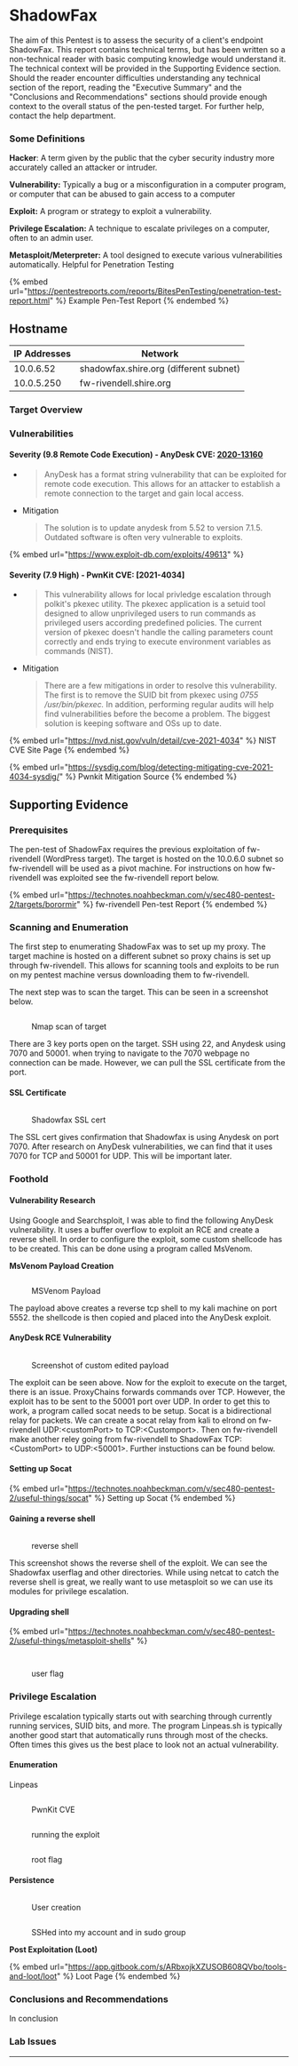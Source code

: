 # ShadowFax

The aim of this Pentest is to assess the security of a client's endpoint ShadowFax. This report contains technical terms, but has been written so a non-technical reader with basic computing knowledge would understand it. The technical context will be provided in the Supporting Evidence section. Should the reader encounter difficulties understanding any technical section of the report, reading the "Executive Summary" and the "Conclusions and Recommendations" sections should provide enough context to the overall status of the pen-tested target. For further help, contact the help department.&#x20;

### Some Definitions

**Hacker**: A term given by the public that the cyber security industry more accurately called an attacker or intruder.

**Vulnerability:** Typically a bug or a misconfiguration in a computer program, or computer that can be abused to gain access to a computer

**Exploit:** A program or strategy to exploit a vulnerability.&#x20;

**Privilege Escalation:** A technique to escalate privileges on a computer, often to an admin user.

**Metasploit/Meterpreter:** A tool designed to execute various vulnerabilities automatically. Helpful for Penetration Testing

{% embed url="https://pentestreports.com/reports/BitesPenTesting/penetration-test-report.html" %}
Example Pen-Test Report
{% endembed %}

## Hostname

| IP Addresses | Network                                |
| ------------ | -------------------------------------- |
| 10.0.6.52    | shadowfax.shire.org (different subnet) |
| 10.0.5.250   | fw-rivendell.shire.org                 |

### Target Overview

### Vulnerabilities&#x20;

#### Severity (9.8 Remote Code Execution) - AnyDesk CVE: [2020-13160](https://nvd.nist.gov/vuln/detail/CVE-2020-13160)

* > AnyDesk has a format string vulnerability that can be exploited for remote code execution. This allows for an attacker to establish a remote connection to the target and gain local access.
*   Mitigation

    > The solution is to update anydesk from 5.52 to version 7.1.5. Outdated software is often very vulnerable to exploits.&#x20;

{% embed url="https://www.exploit-db.com/exploits/49613" %}

#### Severity (7.9 High) - PwnKit CVE: \[2021-4034]&#x20;

* > This vulnerability allows for local privledge escalation through polkit's pkexec utility. The pkexec application is a setuid tool designed to allow unprivileged users to run commands as privileged users according predefined policies. The current version of pkexec doesn't handle the calling parameters count correctly and ends trying to execute environment variables as commands (NIST).
*   Mitigation

    > There are a few mitigations in order to resolve this vulnerability. The first is to remove the SUID bit from pkexec using _0755 /usr/bin/pkexec._ In addition, performing regular audits will help find vulnerabilities before the become a problem. The biggest solution is keeping software and OSs up to date.



{% embed url="https://nvd.nist.gov/vuln/detail/cve-2021-4034" %}
NIST CVE Site Page
{% endembed %}

{% embed url="https://sysdig.com/blog/detecting-mitigating-cve-2021-4034-sysdig/" %}
Pwnkit Mitigation Source
{% endembed %}

## Supporting Evidence

### Prerequisites

The pen-test of ShadowFax requires the previous exploitation of fw-rivendell (WordPress target). The target is hosted on the 10.0.6.0 subnet so fw-rivendell will be used as a pivot machine. For instructions on how fw-rivendell was exploited see the fw-rivendell report below.

{% embed url="https://technotes.noahbeckman.com/v/sec480-pentest-2/targets/borormir" %}
fw-rivendell Pen-test Report
{% endembed %}

### Scanning and Enumeration

The first step to enumerating ShadowFax was to set up my proxy. The target machine is hosted on a different subnet so proxy chains is set up through fw-rivendell. This allows for scanning tools and exploits to be run on my pentest machine versus downloading them to fw-rivendell.

The next step was to scan the target. This can be seen in a screenshot below.

<figure><img src="../.gitbook/assets/image (5).png" alt=""><figcaption><p>Nmap scan of target</p></figcaption></figure>

There are 3 key ports open on the target. SSH using 22, and Anydesk using 7070 and 50001. when trying to navigate to the 7070 webpage no connection can be made. However, we can pull the SSL certificate from the port.

#### SSL Certificate

<figure><img src="../.gitbook/assets/image.png" alt=""><figcaption><p>Shadowfax SSL cert</p></figcaption></figure>

The SSL cert gives confirmation that Shadowfax is using Anydesk on port 7070. After research on AnyDesk vulnerabilities, we can find that it uses 7070 for TCP and 50001 for UDP. This will be important later.

### Foothold

#### Vulnerability Research

Using Google and Searchsploit, I was able to find the following AnyDesk vulnerability. It uses a buffer overflow to exploit an RCE and create a reverse shell. In order to configure the exploit, some custom shellcode has to be created. This can be done using a program called MsVenom.

**MsVenom Payload Creation**

<figure><img src="../.gitbook/assets/image (3).png" alt=""><figcaption><p>MSVenom Payload</p></figcaption></figure>

The payload above creates a reverse tcp shell to my kali machine on port 5552. the shellcode is then copied and placed into the AnyDesk exploit.

#### AnyDesk RCE Vulnerability

<figure><img src="../.gitbook/assets/image (1) (1) (3).png" alt=""><figcaption><p>Screenshot of custom edited payload</p></figcaption></figure>

The exploit can be seen above. Now for the exploit to execute on the target, there is an issue. ProxyChains forwards commands over TCP. However, the exploit has to be sent to the 50001 port over UDP. In order to get this to work, a program called socat needs to be setup. Socat is a bidirectional relay for packets. We can create a socat relay from kali to elrond on fw-rivendell UDP:\<customPort> to TCP:\<Customport>. Then on fw-rivendell make another reley going from fw-rivendell to ShadowFax TCP:\<CustomPort> to UDP:<50001>. Further instuctions can be found below.

#### Setting up Socat

{% embed url="https://technotes.noahbeckman.com/v/sec480-pentest-2/useful-things/socat" %}
Setting up Socat
{% endembed %}

#### Gaining a reverse shell

<figure><img src="../.gitbook/assets/image (2) (1).png" alt=""><figcaption><p>reverse shell</p></figcaption></figure>

This screenshot shows the reverse shell of the exploit. We can see the Shadowfax userflag and other directories. While using netcat to catch the reverse shell is great, we really want to use metasploit so we can use its modules for privilege escalation.&#x20;

#### Upgrading shell



{% embed url="https://technotes.noahbeckman.com/v/sec480-pentest-2/useful-things/metasploit-shells" %}

<figure><img src="../.gitbook/assets/image (1) (1).png" alt=""><figcaption></figcaption></figure>

<figure><img src="../.gitbook/assets/image (2).png" alt=""><figcaption><p>user flag</p></figcaption></figure>

### Privilege Escalation

Privilege escalation typically starts out with searching through currently running services, SUID bits, and more. The program Linpeas.sh is typically another good start that automatically runs through most of the checks. Often times this gives us the best place to look not an actual vulnerability.&#x20;

#### Enumeration

Linpeas

<figure><img src="../.gitbook/assets/image (3) (3).png" alt=""><figcaption><p>PwnKit CVE</p></figcaption></figure>

<figure><img src="../.gitbook/assets/image (48).png" alt=""><figcaption><p>running the exploit</p></figcaption></figure>

<figure><img src="../.gitbook/assets/image (49).png" alt=""><figcaption><p>root flag</p></figcaption></figure>

#### Persistence

<figure><img src="../.gitbook/assets/image (19).png" alt=""><figcaption><p>User creation</p></figcaption></figure>

<figure><img src="../.gitbook/assets/image (4).png" alt=""><figcaption><p>SSHed into my account and in sudo group</p></figcaption></figure>

**Post Exploitation (Loot)**

{% embed url="https://app.gitbook.com/s/ARbxojkXZUSOB608QVbo/tools-and-loot/loot" %}
Loot Page
{% endembed %}

### Conclusions and Recommendations

In conclusion

### **Lab Issues**

****

